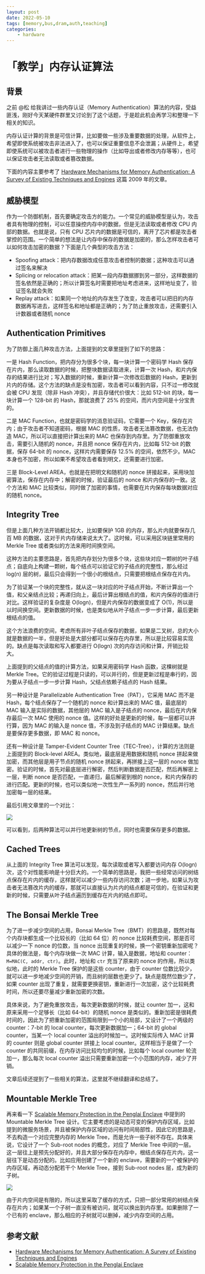```yaml
---
layout: post
date: 2022-05-10
tags: [memory,bus,dram,auth,teaching]
categories:
    - hardware
---
```


# 「教学」内存认证算法

## 背景

之前 @松 给我讲过一些内存认证（Memory Authentication）算法的内容，受益匪浅，刚好今天某硬件群里又讨论到了这个话题，于是趁此机会再学习和整理一下相关的知识。

内存认证计算的背景是可信计算，比如要做一些涉及重要数据的处理，从软件上，希望即使系统被攻击非法进入了，也可以保证重要信息不会泄漏；从硬件上，希望即使系统可以被攻击者进行一些物理的操作（比如导出或者修改内存等等），也可以保证攻击者无法读取或者篡改数据。

下面的内容主要参考了 [Hardware Mechanisms for Memory Authentication: A Survey of Existing Techniques and Engines](https://link.springer.com/chapter/10.1007/978-3-642-01004-0_1) 这篇 2009 年的文章。

## 威胁模型

作为一个防御机制，首先要确定攻击方的能力。一个常见的威胁模型是认为，攻击者具有物理的控制，可以任意操控内存中的数据，但是无法读取或者修改 CPU 内部的数据。也就是说，只有 CPU 芯片内的数据是可信的，离开了芯片都是攻击者掌控的范围。一个简单的想法是让内存中保存的数据是加密的，那么怎样攻击者可以如何攻击加密的数据？下面是几个典型的攻击方法：

- Spoofing attack：把内存数据改成任意攻击者控制的数据；这种攻击可以通过签名来解决
- Splicing or relocation attack：把某一段内存数据挪到另一部分，这样数据的签名依然是正确的；所以计算签名时需要把地址考虑进来，这样地址变了，验证签名就会失败
- Replay attack：如果同一个地址的内存发生了改变，攻击者可以把旧的内存数据再写进去，这样签名和地址都是正确的；为了防止重放攻击，还需要引入计数器或者随机 nonce

## Authentication Primitives

为了防御上面几种攻击方法，上面提到的文章里提到了如下的思路：

一是 Hash Function，把内存分为很多个块，每一块计算一个密码学 Hash 保存在片内，那么读取数据的时候，把整块数据读取进来，计算一次 Hash，和片内保存的结果进行比对；写入数据的时候，重新计算一次修改后数据的 Hash，更新到片内的存储。这个方法的缺点是没有加密，攻击者可以看到内容，只不过一修改就会被 CPU 发现（除非 Hash 冲突），并且存储代价很大：比如 512-bit 的块，每一块计算一个 128-bit 的 Hash，那就浪费了 25% 的空间，而片内空间是十分宝贵的。

二是 MAC Function，也就是密码学的消息验证码，它需要一个 Key，保存在片内；由于攻击者不知道密码，根据 MAC 的性质，攻击者无法篡改数据，也无法伪造 MAC，所以可以直接把计算出来的 MAC 也保存到内存里。为了防御重放攻击，需要引入随机的 nonce，并且把 nonce 保存在片内，比如每 512-bit 的数据，保存 64-bit 的 nonce，这样片内需要保存 12.5% 的空间，依然不少。MAC 本身也不加密，所以如果不希望攻击者看到明文，还需要进行加密。

三是 Block-Level AREA，也就是在把明文和随机的 nonce 拼接起来，采用块加密算法，保存在内存中；解密的时候，验证最后的 nonce 和片内保存的一致。这个方法和 MAC 比较类似，同时做了加密的事情，也需要在片内保存每块数据对应的随机 nonce。

## Integrity Tree

但是上面几种方法开销都比较大，比如要保护 1GB 的内存，那么片内就要保存几百 MB 的数据，这对于片内存储来说太大了。这时候，可以采用区块链里常用的 Merkle Tree 或者类似的方法来用时间换空间。

这种方法的主要思路是，首先把内存划分为很多个块，这些块对应一颗树的叶子结点；自底向上构建一颗树，每个结点可以验证它的子结点的完整性，那么经过 log(n) 层的树，最后只会得到一个很小的根结点，只需要把根结点保存在片内。

为了验证某一个块的完整性，就从这一块对应的叶子结点开始，不断计算出一个值，和父亲结点比较；再递归向上，最后计算出根结点的值，和片内保存的值进行对比。这样验证的复杂度是 O(logn)，但是片内保存的数据变成了 O(1)，所以是以时间换空间。更新数据的时候，也是类似地从叶子结点一步一步计算，最后更新根结点的值。

这个方法浪费的空间，考虑所有非叶子结点保存的数据，如果是二叉树，总的大小就是数据的一半，但是好处是大部分都可以保存在内存里，所以是比较容易实现的。缺点是每次读取和写入都要进行 O(logn) 次的内存访问和计算，开销比较大。

上面提到的父结点的值的计算方法，如果采用密码学 Hash 函数，这棵树就是 Merkle Tree。它的验证过程是只读的，可以并行的，但是更新过程是串行的，因为要从子结点一步一步计算 Hash，父结点依赖子结点的 Hash 结果。

另一种设计是 Parallelizable Authentication Tree（PAT），它采用 MAC 而不是 Hash，每个结点保存了一个随机的 nonce 和计算出来的 MAC 值，最底层的 MAC 输入是实际的数据，其他层的 MAC 输入是子结点的 nonce，最后在片内保存最后一次 MAC 使用的 nonce 值。这样的好处是更新的时候，每一层都可以并行算，因为 MAC 的输入是 nonce 值，不涉及到子结点的 MAC 计算结果。缺点是要保存更多数据，即 MAC 和 nonce。

还有一种设计是 Tamper-Evident Counter Tree（TEC-Tree），计算的方法则是上面提到的 Block-level AREA。类似地，最底层是用数据和随机 nonce 拼起来做加密，而其他层是用子节点的随机 nonce 拼起来，再拼接上这一层的 nonce 做加密。验证的时候，首先对最底层进行解密，然后判断数据是否匹配，然后再解密上一层，判断 nonce 是否匹配，一直递归，最后解密到根的 nonce，和片内保存的进行匹配。更新的时候，也可以类似地一次性生产一系列的 nonce，然后并行地加密每一层的结果。

最后引用文章里的一个对比：

![](/images/memory_integrity.png)

可以看到，后两种算法可以并行地更新树的节点，同时也需要保存更多的数据。

## Cached Trees

从上面的 Integrity Tree 算法可以发现，每次读取或者写入都要访问内存 O(logn) 次，这个对性能影响是十分巨大的。一个简单的思路是，我把一些经常访问的树结点保存在片内的缓存，这样就可以减少一些内存访问次数；进一步地，如果认为攻击者无法篡改片内的缓存，那就可以直接认为片内的结点都是可信的，在验证和更新的时候，只需要从叶子结点遍历到缓存在片内的结点即可。

## The Bonsai Merkle Tree

为了进一步减少空间的占用，Bonsai Merkle Tree（BMT）的思路是，既然对每个内存块都生成一个比较长的（比如 64 位）的 nonce 比较耗费空间，那是否可以减少一下 nonce 的位数，当 nonce 出现重复的时候，换一个密钥重新加密呢？具体的做法是，每个内存块做一次 MAC 计算，输入是数据，地址和 counter：`M=MAC(C, addr, ctr)`。此时，地址和 `ctr` 充当了原来的 nonce 的作用，所以类似地，此时的 Merkle Tree 保护的是这些 counter，由于 counter 位数比较少，就可以进一步地减少空间的开销，而且树的层数也更少了。缺点是既然位数少了，如果 counter 出现了重复，就需要更换密钥，重新进行一次加密，这个比较耗费时间，所以还要尽量减少重新加密的次数。

具体来说，为了避免重放攻击，每次更新数据的时候，就让 counter 加一，这和原来采用一个足够长（比如 64-bit）的随机 nonce 是类似的。重新加密是很耗费时间的，因此为了把重新加密的范围局限到一个小的局部，又设计了一个两级的 counter：7-bit 的 local counter，每次更新数据加一；64-bit 的 global counter，当某一个 local counter 溢出的时候加一。这时候实际传入 MAC 计算的 counter 则是 global counter 拼接上 local counter。这样相当于是做了一个 counter 的共同前缀，在内存访问比较均匀的时候，比如每个 local counter 轮流加一，那么每次 local counter 溢出只需要重新加密一个小范围的内存，减少了开销。

文章后续还提到了一些相关的算法，这里就不继续翻译和总结了。

## Mountable Merkle Tree

再来看一下 [Scalable Memory Protection in the Penglai Enclave](https://www.usenix.org/system/files/osdi21-feng.pdf) 中提到的 Mountable Merkle Tree 设计。它主要考虑的是动态可变的保护内存区域，比如提到的微服务场景，并且被保护内存区域的访问有时间局部性，因此它的思路是，不去构造一个对应完整内存的 Merkle Tree，而是允许一些子树不存在。具体来说，它设计了一个 Sub-root nodes 的概念，对应了 Merkle Tree 中间的一层。这一层往上是预先分配好的，并且大部分保存在内存中，根结点保存在片内，这一层往下是动态分配的。比如应用创建了一个新的 enclave，需要新的一个被保护的内存区域，再动态分配若干个 Merkle Tree，接到 Sub-root nodes 层，成为新的子树。

![](/images/mountable_merkle_tree.png)

由于片内空间是有限的，所以这里采取了缓存的方式，只把一部分常用的树结点保存在片内；如果某一个子树一直没有被访问，就可以换出到内存里。如果删除了一个已有的 enclave，那么相应的子树就可以删掉，减少内存空间的占用。

## 参考文献

- [Hardware Mechanisms for Memory Authentication: A Survey of Existing Techniques and Engines](https://link.springer.com/chapter/10.1007/978-3-642-01004-0_1)
- [Scalable Memory Protection in the Penglai Enclave](https://www.usenix.org/system/files/osdi21-feng.pdf)